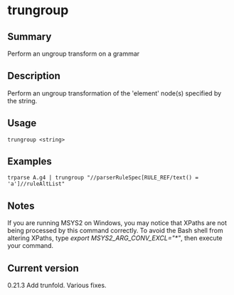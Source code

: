 # trungroup

## Summary

Perform an ungroup transform on a grammar

## Description

Perform an ungroup transformation of the 'element' node(s) specified by the string.

## Usage

    trungroup <string>

## Examples

    trparse A.g4 | trungroup "//parserRuleSpec[RULE_REF/text() = 'a']//ruleAltList"

## Notes

If you are running MSYS2 on Windows, you may notice that XPaths are not being
processed by this command correctly. To avoid the Bash shell from altering
XPaths, type _export MSYS2_ARG_CONV_EXCL="*"_, then execute your command.

## Current version

0.21.3 Add trunfold. Various fixes.
